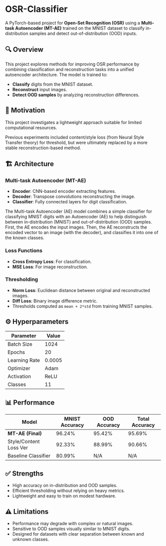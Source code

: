# OSR-Classifier

A PyTorch-based project for **Open-Set Recognition (OSR)** using a **Multi-task Autoencoder (MT-AE)** trained on the MNIST dataset to classify in-distribution samples and detect out-of-distribution (OOD) inputs.

## 🔍 Overview

This project explores methods for improving OSR performance by combining classification and reconstruction tasks into a unified autoencoder architecture. The model is trained to:

* **Classify** digits from the MNIST dataset.
* **Reconstruct** input images.
* **Detect OOD samples** by analyzing reconstruction differences.

## 🧠 Motivation

This project investigates a lightweight approach suitable for limited computational resources.

Previous experiments included content/style loss (from Neural Style Transfer theory) for threshold, but were ultimately replaced by a more stable reconstruction-based method.

## 🏗️ Architecture

### Multi-task Autoencoder (MT-AE)

* **Encoder**: CNN-based encoder extracting features.
* **Decoder**: Transpose convolutions reconstructing the image.
* **Classifier**: Fully connected layers for digit classification.

The Multi-task Autoencoder (AE) model combines a simple classifier for classifying MNIST digits with an Autoencoder (AE) to help distinguish between in-distribution (MNIST) and out-of-distribution (OOD) samples.
First, the AE encodes the input images. Then, the AE reconstructs the encoded vector to an image (with the decoder), and classifies it into one of the known classes.

### Loss Functions

* **Cross Entropy Loss**: For classification.
* **MSE Loss**: For image reconstruction.

### Thresholding

* **Norm Loss**: Euclidean distance between original and reconstructed images.
* **Diff Loss**: Binary image difference metric.
* Thresholds computed as `mean + 2*std` from training MNIST samples.

## ⚙️ Hyperparameters

| Parameter     | Value  |
| ------------- | ------ |
| Batch Size    | 1024   |
| Epochs        | 20     |
| Learning Rate | 0.0005 |
| Optimizer     | Adam   |
| Activation    | ReLU   |
| Classes       | 11     |

## 📊 Performance

| Model                  | MNIST Accuracy | OOD Accuracy | Total Accuracy |
| ---------------------- | -------------- | ------------ | -------------- |
| **MT-AE (Final)**      | 96.24%         | 95.42%       | 95.69%         |
| Style/Content Loss Ver | 92.33%         | 88.99%       | 90.66%         |
| Baseline Classifier    | 80.99%         | N/A          | N/A            |

## ✅ Strengths

* High accuracy on in-distribution and OOD samples.
* Efficient thresholding without relying on heavy metrics.
* Lightweight and easy to train on modest hardware.

## ⚠️ Limitations

* Performance may degrade with complex or natural images.
* Sensitive to OOD samples visually similar to MNIST digits.
* Designed for datasets with clear separation between known and unknown classes.
